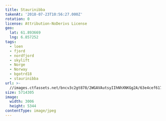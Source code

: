 ```yaml
---
title: Staurinibba
takenAt: '2018-07-23T10:56:27.000Z'
rotation: 0
license: Attribution-NoDerivs License
geo:
  lat: 61.893669
  lng: 6.857252
tags:
  - loen
  - fjord
  - nordfjord
  - skylift
  - Norge
  - Norway
  - bgotrd18
  - staurinibba
url: >-
  //images.ctfassets.net/bncv3c2gt878/2WGAVAutsyIIhNhXNKGg2A/63e4cef6173f9a40aa779b786fcabafc/staurinibba_42051145630_o
size: 5714305
image:
  width: 3006
  height: 5344
contentType: image/jpeg
---
```


